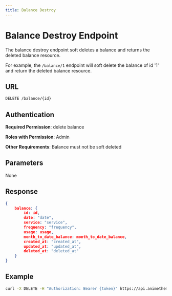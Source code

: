 ```yaml
---
title: Balance Destroy
---
```


# Balance Destroy Endpoint

The balance destroy endpoint soft deletes a balance and returns the deleted balance resource.

For example, the `/balance/1` endpoint will soft delete the balance of id '1' and return the deleted balance resource.

## URL

```sh
DELETE /balance/{id}
```

## Authentication

**Required Permission**: delete balance

**Roles with Permission**: Admin

**Other Requirements**: Balance must not be soft deleted

## Parameters

None

## Response

```json
{
    balance: {
        id: id,
        date: "date",
        service: "service",
        frequency: "frequency",
        usage: usage,
        month_to_date_balance: month_to_date_balance,
        created_at: "created_at",
        updated_at: "updated_at",
        deleted_at: "deleted_at"
    }
}
```

## Example

```bash
curl -X DELETE -H "Authorization: Bearer {token}" https://api.animethemes.moe/balance/1
```
